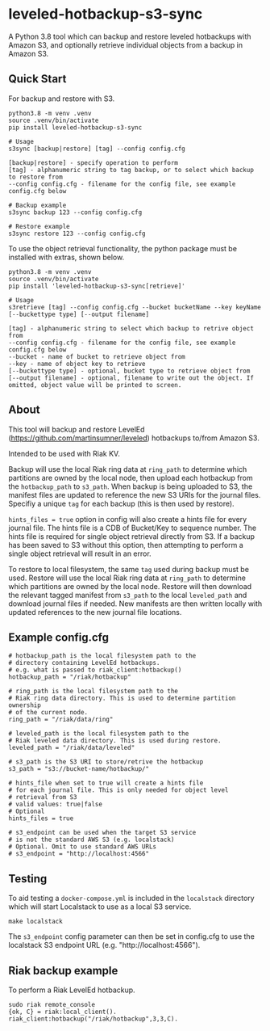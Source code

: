 # leveled-hotbackup-s3-sync
A Python 3.8 tool which can backup and restore leveled hotbackups with Amazon S3, and optionally retrieve individual objects from a backup in Amazon S3.

## Quick Start
For backup and restore with S3.
```
python3.8 -m venv .venv
source .venv/bin/activate
pip install leveled-hotbackup-s3-sync

# Usage
s3sync [backup|restore] [tag] --config config.cfg

[backup|restore] - specify operation to perform
[tag] - alphanumeric string to tag backup, or to select which backup to restore from
--config config.cfg - filename for the config file, see example config.cfg below

# Backup example
s3sync backup 123 --config config.cfg

# Restore example
s3sync restore 123 --config config.cfg
```

To use the object retrieval functionality, the python package must be installed with extras, shown below.
```
python3.8 -m venv .venv
source .venv/bin/activate
pip install 'leveled-hotbackup-s3-sync[retrieve]'

# Usage
s3retrieve [tag] --config config.cfg --bucket bucketName --key keyName [--buckettype type] [--output filename]

[tag] - alphanumeric string to select which backup to retrive object from
--config config.cfg - filename for the config file, see example config.cfg below
--bucket - name of bucket to retrieve object from
--key - name of object key to retrieve
[--buckettype type] - optional, bucket type to retrieve object from
[--output filename] - optional, filename to write out the object. If omitted, object value will be printed to screen.
```

## About
This tool will backup and restore LevelEd (https://github.com/martinsumner/leveled) hotbackups to/from Amazon S3.

Intended to be used with Riak KV.

Backup will use the local Riak ring data at `ring_path` to determine which partitions are owned by the local node, then upload each hotbackup from the `hotbackup_path` to `s3_path`. When backup is being uploaded to S3, the manifest files are updated to reference the new S3 URIs for the journal files. Specifiy a unique `tag` for each backup (this is then used by restore).

`hints_files = true` option in config will also create a hints file for every journal file. The hints file is a CDB of Bucket/Key to sequence number. 
The hints file is required for single object retrieval directly from S3. If a backup has been saved to S3 without this option, then attempting to perform a single object retrieval will result in an error.

To restore to local filesystem, the same `tag` used during backup must be used.
Restore will use the local Riak ring data at `ring_path` to determine which partitions are owned by the local node. Restore will then download the relevant tagged manifest from `s3_path` to the local `leveled_path` and download journal files if needed.
New manifests are then written locally with updated references to the new journal file locations.

## Example config.cfg
```
# hotbackup_path is the local filesystem path to the
# directory containing LevelEd hotbackups.
# e.g. what is passed to riak_client:hotbackup()
hotbackup_path = "/riak/hotbackup"

# ring_path is the local filesystem path to the
# Riak ring data directory. This is used to determine partition ownership
# of the current node.
ring_path = "/riak/data/ring"

# leveled_path is the local filesystem path to the
# Riak leveled data directory. This is used during restore.
leveled_path = "/riak/data/leveled"

# s3_path is the S3 URI to store/retrive the hotbackup
s3_path = "s3://bucket-name/hotbackup/"

# hints_file when set to true will create a hints file
# for each journal file. This is only needed for object level
# retrieval from S3
# valid values: true|false
# Optional
hints_files = true

# s3_endpoint can be used when the target S3 service
# is not the standard AWS S3 (e.g. localstack)
# Optional. Omit to use standard AWS URLs
# s3_endpoint = "http://localhost:4566"
```

## Testing
To aid testing a `docker-compose.yml` is included in the `localstack` directory which will start Localstack to use as a local S3 service.
```
make localstack
```

The `s3_endpoint` config parameter can then be set in config.cfg to use the localstack S3 endpoint URL (e.g. "http://localhost:4566").

## Riak backup example
To perform a Riak LevelEd hotbackup.
```
sudo riak remote_console
{ok, C} = riak:local_client().
riak_client:hotbackup("/riak/hotbackup",3,3,C).
```
